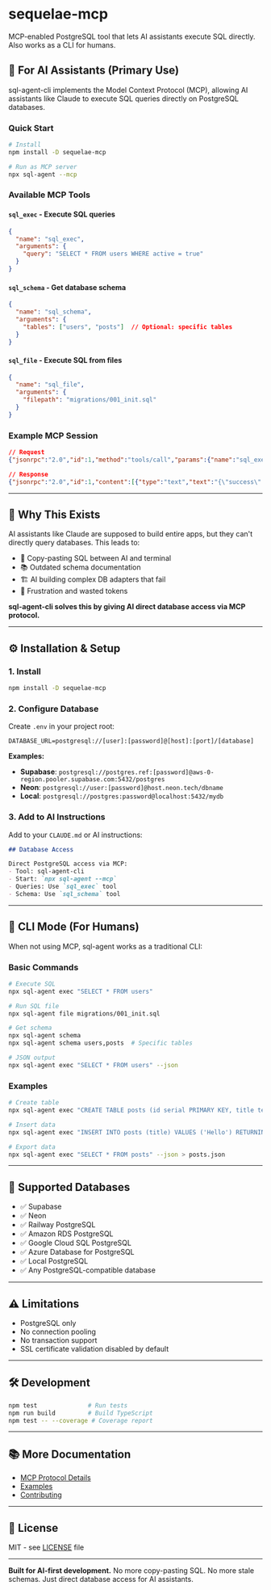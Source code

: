 # sequelae-mcp

MCP-enabled PostgreSQL tool that lets AI assistants execute SQL directly. Also works as a CLI for humans.

## 🤖 For AI Assistants (Primary Use)

sql-agent-cli implements the Model Context Protocol (MCP), allowing AI assistants like Claude to execute SQL queries directly on PostgreSQL databases.

### Quick Start
```bash
# Install
npm install -D sequelae-mcp

# Run as MCP server
npx sql-agent --mcp
```

### Available MCP Tools

#### `sql_exec` - Execute SQL queries
```json
{
  "name": "sql_exec",
  "arguments": {
    "query": "SELECT * FROM users WHERE active = true"
  }
}
```

#### `sql_schema` - Get database schema
```json
{
  "name": "sql_schema",
  "arguments": {
    "tables": ["users", "posts"]  // Optional: specific tables
  }
}
```

#### `sql_file` - Execute SQL from files
```json
{
  "name": "sql_file",
  "arguments": {
    "filepath": "migrations/001_init.sql"
  }
}
```

### Example MCP Session
```json
// Request
{"jsonrpc":"2.0","id":1,"method":"tools/call","params":{"name":"sql_exec","arguments":{"query":"SELECT COUNT(*) FROM users"}}}

// Response
{"jsonrpc":"2.0","id":1,"content":[{"type":"text","text":"{\"success\":true,\"command\":\"SELECT\",\"rowCount\":1,\"rows\":[{\"count\":42}],\"duration\":23}"}]}
```

---

## 🧠 Why This Exists

AI assistants like Claude are supposed to build entire apps, but they can't directly query databases. This leads to:
- 🔄 Copy-pasting SQL between AI and terminal
- 📚 Outdated schema documentation
- 🏗️ AI building complex DB adapters that fail
- 😤 Frustration and wasted tokens

**sql-agent-cli solves this by giving AI direct database access via MCP protocol.**

---

## ⚙️ Installation & Setup

### 1. Install
```bash
npm install -D sequelae-mcp
```

### 2. Configure Database
Create `.env` in your project root:
```env
DATABASE_URL=postgresql://[user]:[password]@[host]:[port]/[database]
```

**Examples:**
- **Supabase**: `postgresql://postgres.ref:[password]@aws-0-region.pooler.supabase.com:5432/postgres`
- **Neon**: `postgresql://user:[password]@host.neon.tech/dbname`
- **Local**: `postgresql://postgres:password@localhost:5432/mydb`

### 3. Add to AI Instructions
Add to your `CLAUDE.md` or AI instructions:
````markdown
## Database Access

Direct PostgreSQL access via MCP:
- Tool: sql-agent-cli
- Start: `npx sql-agent --mcp`
- Queries: Use `sql_exec` tool
- Schema: Use `sql_schema` tool
````

---

## 👤 CLI Mode (For Humans)

When not using MCP, sql-agent works as a traditional CLI:

### Basic Commands
```bash
# Execute SQL
npx sql-agent exec "SELECT * FROM users"

# Run SQL file
npx sql-agent file migrations/001_init.sql

# Get schema
npx sql-agent schema
npx sql-agent schema users,posts  # Specific tables

# JSON output
npx sql-agent exec "SELECT * FROM users" --json
```

### Examples
```bash
# Create table
npx sql-agent exec "CREATE TABLE posts (id serial PRIMARY KEY, title text)"

# Insert data
npx sql-agent exec "INSERT INTO posts (title) VALUES ('Hello') RETURNING *"

# Export data
npx sql-agent exec "SELECT * FROM posts" --json > posts.json
```

---

## 🔧 Supported Databases

- ✅ Supabase
- ✅ Neon
- ✅ Railway PostgreSQL
- ✅ Amazon RDS PostgreSQL
- ✅ Google Cloud SQL PostgreSQL
- ✅ Azure Database for PostgreSQL
- ✅ Local PostgreSQL
- ✅ Any PostgreSQL-compatible database

---

## ⚠️ Limitations

- PostgreSQL only
- No connection pooling
- No transaction support
- SSL certificate validation disabled by default

---

## 🛠 Development

```bash
npm test              # Run tests
npm run build         # Build TypeScript
npm test -- --coverage # Coverage report
```

---

## 📚 More Documentation

- [MCP Protocol Details](./MCP.md)
- [Examples](./EXAMPLES.md)
- [Contributing](./CONTRIBUTING.md)

---

## 📄 License

MIT - see [LICENSE](LICENSE) file

---

**Built for AI-first development.** No more copy-pasting SQL. No more stale schemas. Just direct database access for AI assistants.